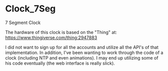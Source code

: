 # Clock_7Seg
 7 Segment Clock

The hardware of this clock is based on the "Thing" at:
https://www.thingiverse.com/thing:2947883

I did not want to sign up for all the accounts and utilize all the API's of that implementation. In addition, I've been wanting to work through the code of a clock (including NTP and even animations). I may end up utilizing some of his code eventually (the web interface is really slick).